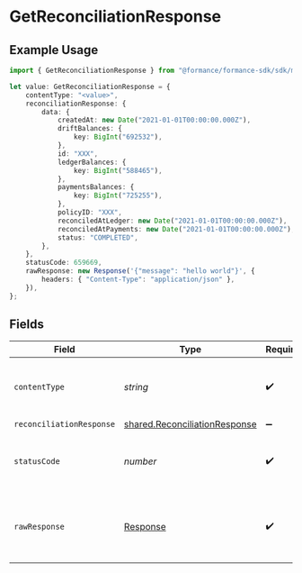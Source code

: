# GetReconciliationResponse

## Example Usage

```typescript
import { GetReconciliationResponse } from "@formance/formance-sdk/sdk/models/operations";

let value: GetReconciliationResponse = {
    contentType: "<value>",
    reconciliationResponse: {
        data: {
            createdAt: new Date("2021-01-01T00:00:00.000Z"),
            driftBalances: {
                key: BigInt("692532"),
            },
            id: "XXX",
            ledgerBalances: {
                key: BigInt("588465"),
            },
            paymentsBalances: {
                key: BigInt("725255"),
            },
            policyID: "XXX",
            reconciledAtLedger: new Date("2021-01-01T00:00:00.000Z"),
            reconciledAtPayments: new Date("2021-01-01T00:00:00.000Z"),
            status: "COMPLETED",
        },
    },
    statusCode: 659669,
    rawResponse: new Response('{"message": "hello world"}', {
        headers: { "Content-Type": "application/json" },
    }),
};
```

## Fields

| Field                                                                                 | Type                                                                                  | Required                                                                              | Description                                                                           |
| ------------------------------------------------------------------------------------- | ------------------------------------------------------------------------------------- | ------------------------------------------------------------------------------------- | ------------------------------------------------------------------------------------- |
| `contentType`                                                                         | *string*                                                                              | :heavy_check_mark:                                                                    | HTTP response content type for this operation                                         |
| `reconciliationResponse`                                                              | [shared.ReconciliationResponse](../../../sdk/models/shared/reconciliationresponse.md) | :heavy_minus_sign:                                                                    | OK                                                                                    |
| `statusCode`                                                                          | *number*                                                                              | :heavy_check_mark:                                                                    | HTTP response status code for this operation                                          |
| `rawResponse`                                                                         | [Response](https://developer.mozilla.org/en-US/docs/Web/API/Response)                 | :heavy_check_mark:                                                                    | Raw HTTP response; suitable for custom response parsing                               |